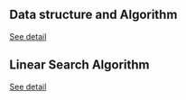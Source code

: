 ##  Data structure and Algorithm
[See detail](binary-search/explain.md)

## Linear Search Algorithm
[See detail](linear-search/readme.md)
